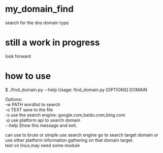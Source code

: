 # my_domain_find
search for the dns domain type

# still a work in progress
look forward

# how to use

$ ./find_domain.py --help
Usage: find_domain.py [OPTIONS] DOMAIN

Options:  
  -w PATH  wordlist to search  
  -o TEXT  save to the file  
  -s       use the search engine:  google.com,baidu.com,bing.com  
  -p       use platform api to search domain  
  --help   Show this message and exit.  
  
  
  
can  use to brute or simple use search engine go to search target domain or use other platform information gathering on that domain target.  
test on linux,may need some module  
